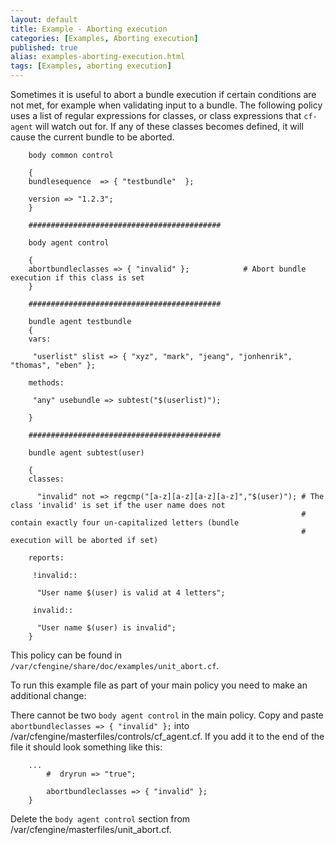 ```yaml
---
layout: default
title: Example - Aborting execution 
categories: [Examples, Aborting execution]
published: true
alias: examples-aborting-execution.html
tags: [Examples, aborting execution]
---
```


Sometimes it is useful to abort a bundle execution if certain conditions are not met,
for example when validating input to a bundle. The following policy uses a list of 
regular expressions for classes, or class expressions that `cf-agent` will watch out for.
If any of these classes becomes defined, it will cause the current bundle to be aborted.

```cf3
    body common control

    {
    bundlesequence  => { "testbundle"  };

    version => "1.2.3";
    }

    ###########################################

    body agent control

    {
    abortbundleclasses => { "invalid" };            # Abort bundle execution if this class is set
    }

    ###########################################

    bundle agent testbundle
    {
    vars:

     "userlist" slist => { "xyz", "mark", "jeang", "jonhenrik", "thomas", "eben" };

    methods:

     "any" usebundle => subtest("$(userlist)");

    }

    ###########################################

    bundle agent subtest(user)

    {
    classes:

      "invalid" not => regcmp("[a-z][a-z][a-z][a-z]","$(user)"); # The class 'invalid' is set if the user name does not
                                                                 # contain exactly four un-capitalized letters (bundle
                                                                 # execution will be aborted if set)

    reports:

     !invalid::

      "User name $(user) is valid at 4 letters";

     invalid::

      "User name $(user) is invalid";
    }
```

This policy can be found in `/var/cfengine/share/doc/examples/unit_abort.cf`.

To run this example file as part of your main policy you need to make an
additional change:

There cannot be two `body agent control` in the main policy. Copy and paste 
`abortbundleclasses => { "invalid" };` into /var/cfengine/masterfiles/controls/cf_agent.cf. 
If you add it to the end of the file it should look something like this:

```cf3
    ...
        #  dryrun => "true";
        
        abortbundleclasses => { "invalid" };
    }
```

Delete the `body agent control` section from /var/cfengine/masterfiles/unit_abort.cf.
